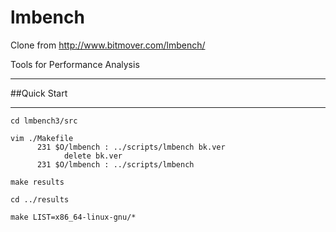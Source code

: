 # lmbench
Clone from http://www.bitmover.com/lmbench/

Tools for Performance Analysis

---

##Quick Start

---

    cd lmbench3/src

    vim ./Makefile
	      231 $O/lmbench : ../scripts/lmbench bk.ver
		        delete bk.ver
	      231 $O/lmbench : ../scripts/lmbench

    make results

    cd ../results

    make LIST=x86_64-linux-gnu/*


